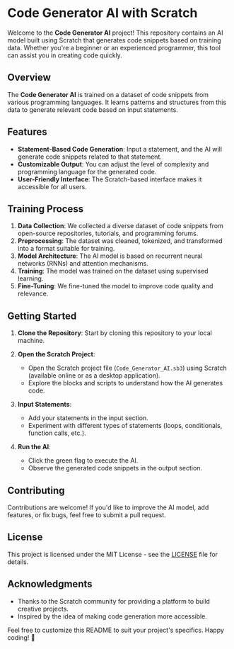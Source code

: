 # Code Generator AI with Scratch

Welcome to the **Code Generator AI** project! This repository contains an AI model built using Scratch that generates code snippets based on training data. Whether you're a beginner or an experienced programmer, this tool can assist you in creating code quickly.

## Overview

The **Code Generator AI** is trained on a dataset of code snippets from various programming languages. It learns patterns and structures from this data to generate relevant code based on input statements.

## Features

- **Statement-Based Code Generation**: Input a statement, and the AI will generate code snippets related to that statement.
- **Customizable Output**: You can adjust the level of complexity and programming language for the generated code.
- **User-Friendly Interface**: The Scratch-based interface makes it accessible for all users.

## Training Process

1. **Data Collection**: We collected a diverse dataset of code snippets from open-source repositories, tutorials, and programming forums.
2. **Preprocessing**: The dataset was cleaned, tokenized, and transformed into a format suitable for training.
3. **Model Architecture**: The AI model is based on recurrent neural networks (RNNs) and attention mechanisms.
4. **Training**: The model was trained on the dataset using supervised learning.
5. **Fine-Tuning**: We fine-tuned the model to improve code quality and relevance.

## Getting Started

1. **Clone the Repository**: Start by cloning this repository to your local machine.

2. **Open the Scratch Project**:
   - Open the Scratch project file (`Code_Generator_AI.sb3`) using Scratch (available online or as a desktop application).
   - Explore the blocks and scripts to understand how the AI generates code.

3. **Input Statements**:
   - Add your statements in the input section.
   - Experiment with different types of statements (loops, conditionals, function calls, etc.).

4. **Run the AI**:
   - Click the green flag to execute the AI.
   - Observe the generated code snippets in the output section.


## Contributing

Contributions are welcome! If you'd like to improve the AI model, add features, or fix bugs, feel free to submit a pull request.

## License

This project is licensed under the MIT License - see the [LICENSE](LICENSE) file for details.

## Acknowledgments

- Thanks to the Scratch community for providing a platform to build creative projects.
- Inspired by the idea of making code generation more accessible.

Feel free to customize this README to suit your project's specifics. Happy coding! 🚀
